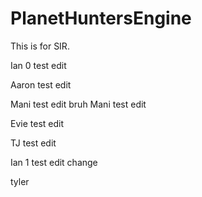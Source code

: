 # PlanetHuntersEngine

This is for SIR.

Ian 0 test edit

Aaron test edit

Mani test edit bruh
Mani test edit

Evie test edit

TJ test edit

Ian 1 test edit change

tyler
